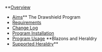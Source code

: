 **[Overview](Overview.md)
  * [Aims](Aims.md)** The Drawshield Program
  * [Requirements](Requirements.md)
  * [Change Log](ChangeLog.md)
  * [Program Installation](Install.md)
  * [Program Usage](Usage.md)
**Blazons and Heraldry
  * [Supported Heraldry](SupportedHeraldry.md)**
